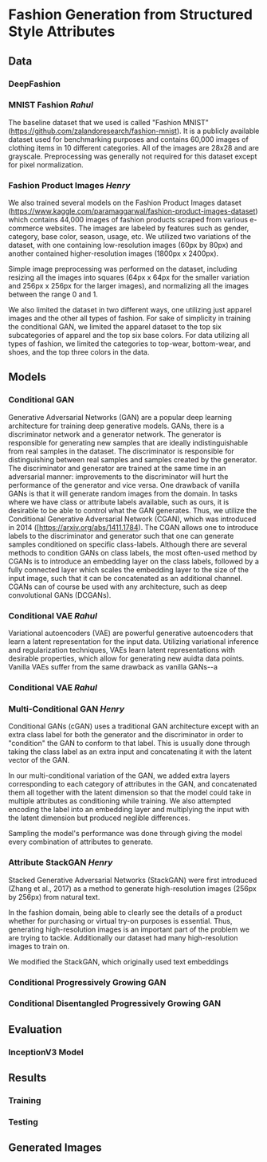 # Fashion Generation from Structured Style Attributes

## Data 

### DeepFashion 

### MNIST Fashion  *Rahul*

The baseline dataset that we used is called "Fashion MNIST" (https://github.com/zalandoresearch/fashion-mnist). It is a publicly available dataset used for benchmarking purposes and contains 60,000 images of clothing items in 10 different categories. All of the images are 28x28 and are grayscale. Preprocessing was generally not required for this dataset except for pixel normalization. 

### Fashion Product Images *Henry*

We also trained several models on the Fashion Product Images dataset (https://www.kaggle.com/paramaggarwal/fashion-product-images-dataset) which contains 44,000 images of fashion products scraped from various e-commerce websites. The images are labeled by features such as gender, category, base color, season, usage, etc. We utilized two variations of the dataset, with one containing low-resolution images (60px by 80px) and another contained higher-resolution images (1800px x 2400px).

Simple image preprocessing was performed on the dataset, including resizing all the images into squares (64px x 64px for the smaller variation and 256px x 256px for the larger images), and normalizing all the images between the range 0 and 1.

We also limited the dataset in two different ways, one utilizing just apparel images and the other all types of fashion. For sake of simplicity in training the conditional GAN, we limited the apparel dataset to the top six subcategories of apparel and the top six base colors. For data utilizing all types of fashion, we limited the categories to top-wear, bottom-wear, and shoes, and the top three colors in the data.

## Models

### Conditional GAN

Generative Adversarial Networks (GAN) are a popular deep learning architecture for training deep generative models. GANs, there is a discriminator network and a generator network. The generator is responsible for generating new samples that are ideally indistinguishable from real samples in the dataset. The discriminator is responsible for distinguishing between real samples and samples created by the generator. The discriminator and generator are trained at the same time in an adversarial manner: improvements to the discriminator will hurt the performance of the generator and vice versa. One drawback of vanilla GANs is that it will generate random images from the domain. In tasks where we have class or attribute labels available, such as ours, it is desirable to be able to control what the GAN generates. Thus, we utilize the Conditional Generative Adversarial Network (CGAN), which was introduced in 2014 ([https://arxiv.org/abs/1411.1784). The CGAN allows one to introduce labels to the discriminator and generator such that one can generate samples conditioned on specific class-labels. Although there are several methods to condition GANs on class labels, the most often-used method by  CGANs is to introduce an embedding layer on the class labels, followed by a fully connected layer which scales the embedding layer to the size of the input image, such that it can be concatenated as an additional channel. CGANs can of course be used with any architecture, such as deep convolutional GANs (DCGANs). 

### Conditional VAE *Rahul*

Variational autoencoders (VAE) are powerful generative autoencoders that learn a latent representation for the input data. Utilizing variational inference and regularization techniques, VAEs learn latent representations with desirable properties, which allow for generating new
auidta  data points. Vanilla VAEs suffer from the same drawback as vanilla GANs--a 

### Conditional VAE *Rahul*

### Multi-Conditional GAN *Henry*
Conditional GANs (cGAN) uses a traditional GAN architecture except with an extra class label for both the generator and the discriminator in order to "condition" the GAN to conform to that label. This is usually done through taking the class label as an extra input and concatenating it with the latent vector of the GAN.

In our multi-conditional variation of the GAN, we added extra layers corresponding to each category of attributes in the GAN, and concatenated them all together with the latent dimension so that the model could take in multiple attributes as conditioning while training. We also attempted encoding the label into an embedding layer and multiplying the input with the latent dimension but produced neglible differences.

 Sampling the model's performance was done through giving the model every combination of attributes to generate.

### Attribute StackGAN *Henry*
Stacked Generative Adversarial Networks (StackGAN) were first introduced (Zhang et al., 2017) as a method to generate high-resolution images (256px by 256px) from natural text. 

In the fashion domain, being able to clearly see the details of a product whether for purchasing or virtual try-on purposes is essential. Thus, generating high-resolution images is an important part of the problem we are trying to tackle. Additionally our dataset had many high-resolution images to train on. 

We modified the StackGAN, which originally used text embeddings


### Conditional Progressively Growing GAN

### Conditional Disentangled Progressively Growing GAN

## Evaluation

### InceptionV3 Model


## Results

### Training

### Testing

## Generated Images
<!--stackedit_data:
eyJwcm9wZXJ0aWVzIjoiZXh0ZW5zaW9uczpcbiAgcHJlc2V0Oi
BnZm1cbiAga2F0ZXg6XG4gICAgZW5hYmxlZDogdHJ1ZVxuIiwi
aGlzdG9yeSI6Wzg5NDE5NjA0OSwtNzk0NTM5OTM3LDE2Mzk5ND
c3NzYsMTUwMzA5MjkxNiwzMjg5Nzc5NDgsLTE0MDczMzQ5LC0x
Mjc0OTg5MzY4LDkwNjg3OTg0MywtMTkxODk4NjY2MSwxNjUxMT
I5NTE2LC04Njc0MjEwNzUsOTY4Nzg5MjIwLDE2ODI4OTQ1MTUs
LTExNDU0Njk4MDEsMTEzOTU2NzU3Nyw1MzcwMTM2NDddfQ==
-->
